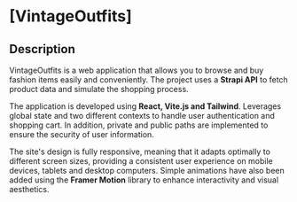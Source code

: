 # [VintageOutfits]

## Description

VintageOutfits is a web application that allows you to browse and buy fashion items easily and conveniently. The project uses a <b>Strapi API</b> to fetch product data and simulate the shopping process.

The application is developed using <b>React, Vite.js and Tailwind</b>. Leverages global state and two different contexts to handle user authentication and shopping cart. In addition, private and public paths are implemented to ensure the security of user information.

The site's design is fully responsive, meaning that it adapts optimally to different screen sizes, providing a consistent user experience on mobile devices, tablets and desktop computers. Simple animations have also been added using the <b>Framer Motion</b> library to enhance interactivity and visual aesthetics.
